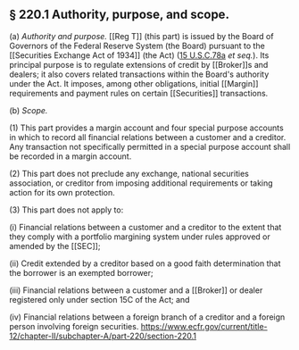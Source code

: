 ## § 220.1 Authority, purpose, and scope.

(a) _Authority and purpose._ [[Reg T]] (this part) is issued by the Board of Governors of the Federal Reserve System (the Board) pursuant to the [[Securities Exchange Act of 1934]] (the Act) ([15 U.S.C.78a](https://www.govinfo.gov/link/uscode/15/78a) _et seq._). Its principal purpose is to regulate extensions of credit by [[Broker]]s and dealers; it also covers related transactions within the Board's authority under the Act. It imposes, among other obligations, initial [[Margin]] requirements and payment rules on certain [[Securities]] transactions.

(b) _Scope._

(1) This part provides a margin account and four special purpose accounts in which to record all financial relations between a customer and a creditor. Any transaction not specifically permitted in a special purpose account shall be recorded in a margin account.

(2) This part does not preclude any exchange, national securities association, or creditor from imposing additional requirements or taking action for its own protection.

(3) This part does not apply to:

(i) Financial relations between a customer and a creditor to the extent that they comply with a portfolio margining system under rules approved or amended by the [[SEC]];

(ii) Credit extended by a creditor based on a good faith determination that the borrower is an exempted borrower;

(iii) Financial relations between a customer and a [[Broker]] or dealer registered only under section 15C of the Act; and

(iv) Financial relations between a foreign branch of a creditor and a foreign person involving foreign securities.
https://www.ecfr.gov/current/title-12/chapter-II/subchapter-A/part-220/section-220.1